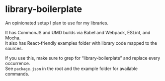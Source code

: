 library-boilerplate
=========================

An opinionated setup I plan to use for my libraries.

It has CommonJS and UMD builds via Babel and Webpack, ESLint, and Mocha.  
It also has React-friendly examples folder with library code mapped to the sources.

If you use this, make sure to grep for “library-boilerplate” and replace every occurrence.  
See `package.json` in the root and the example folder for available commands.
